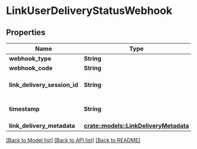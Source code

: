 # LinkUserDeliveryStatusWebhook

## Properties

Name | Type | Description | Notes
------------ | ------------- | ------------- | -------------
**webhook_type** | **String** | `LINK_DELIVERY` | 
**webhook_code** | **String** | `DELIVERY_STATUS` | 
**link_delivery_session_id** | **String** | The ID of the link delivery session. | 
**timestamp** | **String** | Timestamp in [ISO 8601](https://wikipedia.org/wiki/ISO_8601) format. | 
**link_delivery_metadata** | [**crate::models::LinkDeliveryMetadata**](LinkDeliveryMetadata.md) |  | 

[[Back to Model list]](../README.md#documentation-for-models) [[Back to API list]](../README.md#documentation-for-api-endpoints) [[Back to README]](../README.md)


